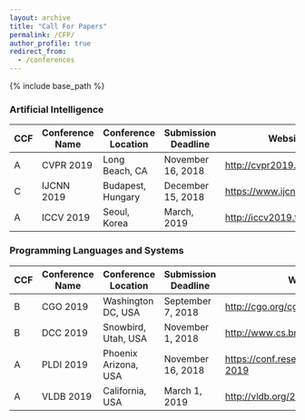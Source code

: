 ```yaml
---
layout: archive
title: "Call For Papers"
permalink: /CFP/
author_profile: true
redirect_from:
  - /conferences
---
```


{% include base_path %}

### Artificial Intelligence

|  CCF | Conference Name | Conference Location | Submission Deadline | Website |
| ------------ | ------------ |  ------------ |  ------------ |  ------------ |
| A | CVPR 2019 | Long Beach, CA | November 16, 2018 | <http://cvpr2019.thecvf.com/> |
| C | IJCNN 2019 | Budapest, Hungary | December 15, 2018 | <https://www.ijcnn.org/> |
| A | ICCV 2019 | Seoul, Korea | March, 2019 | <http://iccv2019.thecvf.com/> |


### Programming Languages and Systems

|  CCF | Conference Name | Conference Location | Submission Deadline | Website |
| ------------ | ------------ |  ------------ |  ------------ |  ------------ |
| B | CGO 2019 | Washington DC, USA | September 7, 2018 | <http://cgo.org/cgo2019/> |
| B | DCC 2019 | Snowbird, Utah, USA | November 1, 2018 | <http://www.cs.brandeis.edu/~dcc/> |
| A | PLDI 2019 | Phoenix Arizona, USA | November 16, 2018 | <https://conf.researchr.org/home/pldi-2019> |
| A | VLDB 2019 | California, USA | March 1, 2019 | <http://vldb.org/2019/> |
